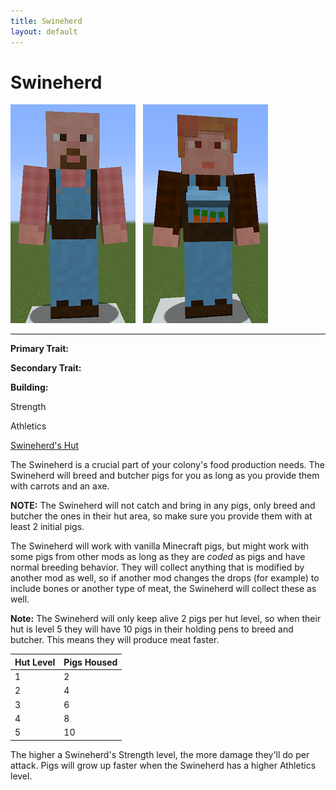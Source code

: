 ```yaml
---
title: Swineherd
layout: default
---
```

# Swineherd

<div class="infobox box text-center">
<img src="../../assets/images/workers/swineherder_m.png" alt="Swineherd Male" />&nbsp;&nbsp;&nbsp;<img src="../../assets/images/workers/swineherder_f.png" alt="Swineherd Female" />
<hr />
  <div class="row section-text text-left">
    <div class="col">
      <p><strong>Primary Trait:</strong></p>
      <p><strong>Secondary Trait:</strong></p>
      <p><strong>Building:</strong></p>
    </div>
    <div class="col">
      <p class="traitp">Strength</p>
      <p class="traits">Athletics</p>
      <p><a href="../buildings/swineherd">Swineherd's Hut</a></p>
    </div>
  </div>
</div>

The Swineherd is a crucial part of your colony's food production needs. The Swineherd will breed and butcher pigs for you as long as you provide them with carrots and an axe.

**NOTE:** The Swineherd will not catch and bring in any pigs, only breed and butcher the ones in their hut area, so make sure you provide them with at least 2 initial pigs.

The Swineherd will work with vanilla Minecraft pigs, but might work with some pigs from other mods as long as they are *coded* as pigs and have normal breeding behavior. They will collect anything that is modified by another mod as well, so if another mod changes the drops (for example) to include bones or another type of meat, the Swineherd will collect these as well.

**Note:** The Swineherd will only keep alive 2 pigs per hut level, so when their hut is level 5 they will have 10 pigs in their holding pens to breed and butcher. This means they will produce meat faster.

| Hut Level | Pigs Housed |
| --------- | ----------- |
| 1         | 2           |
| 2         | 4           |
| 3         | 6           |
| 4         | 8           |
| 5         | 10          |

The higher a Swineherd's Strength level, the more damage they'll do per attack. Pigs will grow up faster when the Swineherd has a higher Athletics level.
